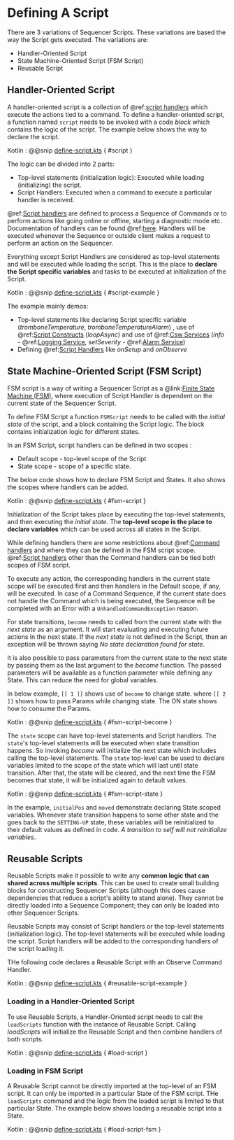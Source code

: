 # Defining A Script
 
There are 3 variations of Sequencer Scripts. These variations are based the way the Script gets executed. The variations are:

- Handler-Oriented Script
- State Machine-Oriented Script (FSM Script)
- Reusable Script

## Handler-Oriented Script

A handler-oriented script is a collection of @ref:[script handlers](handlers.md) which execute the actions tied to a command. 
To define a handler-oriented script, a function named `script` needs to be invoked with a code *block* which contains the logic of the script.
The example below shows the way to declare the script.

Kotlin
:   @@snip [define-script.kts](../../../../../../../../examples/src/main/kotlin/esw/ocs/scripts/examples/paradox/DefineScriptExample.kts) { #script }
 
The logic can be divided into 2 parts:

- Top-level statements (initialization logic): Executed while loading (initializing) the script.
- Script Handlers: Executed when a command to execute a particular handler is received.

@ref:[Script handlers](handlers.md) are defined to process a Sequence of Commands or to perform actions like going online or offline, starting a diagnostic mode etc.
Documentation of handlers can be found @ref:[here](handlers.md). Handlers will be executed whenever the Sequence or outside client makes a request to perform an action
on the Sequencer.

Everything except Script Handlers are considered as top-level statements and will be executed while loading the script.
This is the place to **declare the Script specific variables** and tasks to be executed at initialization of the Script.

Kotlin
:   @@snip [define-script.kts](../../../../../../../../examples/src/main/kotlin/esw/ocs/scripts/examples/paradox/DefineScriptExample.kts) { #script-example }

The example mainly demos:

- Top-level statements like declaring Script specific variable (*tromboneTemperature*, *tromboneTemperatureAlarm*) , use of @ref:[Script Constructs](../script-constructs.md) (*loopAsync*) and
use of @ref:[Csw Services](../csw-services.md) (*info* - @ref:[Logging Service](../services/logging-service.md),
*setSeverity* - @ref:[Alarm Service](../services/alarm-service.md))
- Defining @ref:[Script Handlers](handlers.md) like *onSetup* and *onObserve*

## State Machine-Oriented Script (FSM Script)

FSM script is a way of writing a Sequencer Script as a @link:[Finite State Machine (FSM)](https://en.wikipedia.org/wiki/Finite-state_machine), where execution of
Script Handler is dependent on the current state of the Sequencer Script.   

To define FSM Script a function `FSMScript` needs to be called with the *initial state* of the script, and a block containing the Script logic.
The block contains initialization logic for different states.

In an FSM Script, script handlers can be defined in two scopes :

- Default scope - top-level scope of the Script 
- State scope - scope of a specific state.

The below code shows how to declare FSM Script and States. It also shows the scopes where handlers can be added.

Kotlin
:   @@snip [define-script.kts](../../../../../../../../examples/src/main/kotlin/esw/ocs/scripts/examples/paradox/DefineScriptExample.kts) { #fsm-script }

Initialization of the Script takes place by executing the top-level statements, and then executing the *initial state*. 
The **top-level scope is the place to declare variables** which can be used across all states in the Script. 

While defining handlers there are some restrictions about @ref:[Command handlers](handlers.md#command-handlers) and where they can be defined in the FSM script scope.
@ref:[Script handlers](handlers.md) other than the Command handlers can be tied both scopes of FSM script.

To execute any action, the corresponding handlers in the current state scope will be executed first and then handlers in the Default scope, if any, will be executed.
In case of a Command Sequence, if the current state does not handle the Command which is being executed, the Sequence will be completed with an Error with a 
`UnhandledCommandException` reason.

For state transitions, `become` needs to called from the current state with the *next state* as an argument. 
It will start evaluating and executing future actions in the next state. If the *next state* is not defined in the 
Script, then an exception will be thrown saying *No state declaration found for state*.

It is also possible to pass parameters from the current state to the next state by passing them as the last argument to 
the *become* function. The passed parameters will be available as a
function parameter while defining any State.  This can reduce the need for global variables.

In below example, `[[ 1 ]]` shows use of `become` to change state. where `[[ 2 ]]` shows how to pass Params while changing state. 
The ON state shows how to consume the Params.

Kotlin
:   @@snip [define-script.kts](../../../../../../../../examples/src/main/kotlin/esw/ocs/scripts/examples/paradox/DefineScriptExample.kts) { #fsm-script-become }

The `state` scope can have top-level statements and Script handlers. The `state`'s top-level statements will be executed 
when state transition happens. So invoking *become* will initialize the next state which includes calling the top-level 
statements. The `state` top-level can be used to declare variables limited to the scope of the state which will 
last until state transition. After that, the state will be cleared, and the next time the FSM becomes that state, 
it will be initialized again to default values. 

Kotlin
:   @@snip [define-script.kts](../../../../../../../../examples/src/main/kotlin/esw/ocs/scripts/examples/paradox/DefineScriptExample.kts) { #fsm-script-state }

In the example, `initialPos` and `moved` demonstrate declaring State scoped variables. Whenever state transition happens 
to some other state and the goes back to the `SETTING-UP` state, these variables will be reinitialized to their default 
values as defined in code.  *A transition to self will not reinitialize variables*.      

## Reusable Scripts

Reusable Scripts make it possible to write any **common logic that can shared across multiple scripts**. This can be 
used to create small building blocks for constructing Sequencer Scripts (although this does cause dependencies that 
reduce a script's ability to stand alone).  They cannot be directly loaded  into a Sequence Component; they can only 
be loaded into other Sequencer Scripts.

Reusable Scripts may consist of Script handlers or the top-level statements (initialization logic). The top-level 
statements will be executed while loading the script. Script handlers will be added to the corresponding handlers 
of the script loading it.

THe following code declares a Reusable Script with an Observe Command Handler.

Kotlin
:   @@snip [define-script.kts](../../../../../../../../examples/src/main/kotlin/esw/ocs/scripts/examples/paradox/DefineScriptExample.kts) { #reusable-script-example }

### Loading in a Handler-Oriented Script

To use Reusable Scripts, a Handler-Oriented script needs to call the `loadScripts` function with the instance of Reusable 
Script. Calling *loadScripts* will initialize the Reusable Script and then combine handlers of both scripts.

Kotlin
:   @@snip [define-script.kts](../../../../../../../../examples/src/main/kotlin/esw/ocs/scripts/examples/paradox/DefineScriptExample.kts) { #load-script }

### Loading in FSM Script

A Reusable Script cannot be directly imported at the top-level of an FSM script. It can only be imported in a 
particular State of the FSM script.  THe `loadScripts` command and the logic from the loaded script is limited to that particular State. 
The example below shows loading a reusable script into a State.

Kotlin
:   @@snip [define-script.kts](../../../../../../../../examples/src/main/kotlin/esw/ocs/scripts/examples/paradox/DefineScriptExample.kts) { #load-script-fsm }
